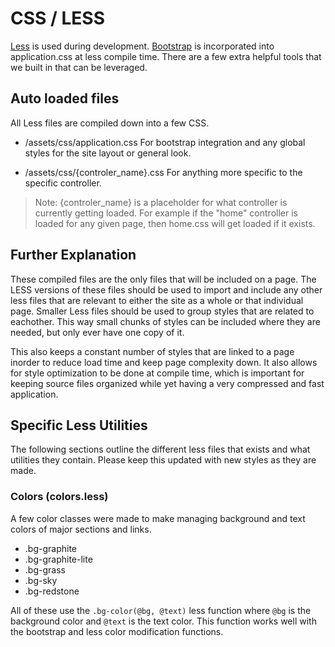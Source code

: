 CSS / LESS
==========

[Less](http://lesscss.org/) is used during development.  [Bootstrap](http://twitter.github.com/bootstrap/index.html)
is incorporated into application.css at less compile time.  There are a few
extra helpful tools that we built in that can be leveraged.

Auto loaded files
-----------------
All Less files are compiled down into a few CSS.
*   /assets/css/application.css
For bootstrap integration and any global styles for the site layout or general look.

*   /assets/css/{controler_name}.css
For anything more specific to the specific controller.

>   Note: {controler_name} is a placeholder for what controller is currently
>   getting loaded.  For example if the "home" controller is loaded for any given
>   page, then home.css will get loaded if it exists.

Further Explanation
--------------------
These compiled files are the only files that will be included on a page.  The LESS versions
of these files should be used to import and include any other less files that are relevant to
either the site as a whole or that individual page.  Smaller Less files should be used to group
styles that are related to eachother.  This way small chunks of styles can be included where
they are needed, but only ever have one copy of it.

This also keeps a constant number of styles that are linked to a page inorder to reduce
load time and keep page complexity down.  It also allows for style optimization
to be done at compile time, which is important for keeping source files organized while
yet having a very compressed and fast application.

Specific Less Utilities
------------------------
The following sections outline the different less files that exists and what utilities they
contain.  Please keep this updated with new styles as they are made.

### Colors (colors.less)
A few color classes were made to make managing background and text colors
of major sections and links.
*   .bg-graphite
*   .bg-graphite-lite
*   .bg-grass
*   .bg-sky
*   .bg-redstone

All of these use the `.bg-color(@bg, @text)` less function where `@bg`
is the background color and `@text` is the text color.  This function works
well with the bootstrap and less color modification functions. 